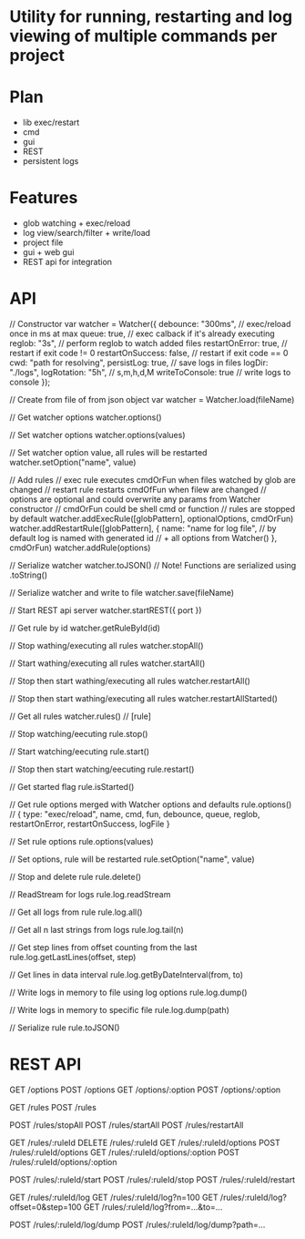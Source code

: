 Utility for running, restarting and log viewing of multiple commands per project
================================================================================

Plan
====
- lib exec/restart
- cmd
- gui
- REST
- persistent logs

Features
========

- glob watching + exec/reload
- log view/search/filter + write/load
- project file
- gui + web gui
- REST api for integration

API
===

// Constructor
var watcher = Watcher({
	debounce: "300ms", // exec/reload once in ms at max
	queue: true, // exec calback if it's already executing
	reglob: "3s", // perform reglob to watch added files
	restartOnError: true, // restart if exit code != 0
	restartOnSuccess: false, // restart if exit code == 0
	cwd: "path for resolving",
	persistLog: true, // save logs in files
	logDir: "./logs",
	logRotation: "5h", // s,m,h,d,M
	writeToConsole: true // write logs to console
});

// Create from file of from json object
var watcher = Watcher.load(fileName)

// Get watcher options
watcher.options()

// Set watcher options
watcher.options(values)

// Set watcher option value, all rules will be restarted
watcher.setOption("name", value)

// Add rules
// exec rule executes cmdOrFun when files watched by glob are changed
// restart rule restarts cmdOfFun when filew are changed
// options are optional and could overwrite any params from Watcher constructor
// cmdOrFun could be shell cmd or function
// rules are stopped by default
watcher.addExecRule([globPattern], optionalOptions, cmdOrFun)
watcher.addRestartRule([globPattern], {
	name: "name for log file", // by default log is named with generated id
	// + all options from Watcher()
}, cmdOrFun)
watcher.addRule(options)

// Serialize watcher
watcher.toJSON() // Note! Functions are serialized using .toString()

// Serialize watcher and write to file
watcher.save(fileName)

// Start REST api server
watcher.startREST({ port })

// Get rule by id
watcher.getRuleById(id)

// Stop wathing/executing all rules
watcher.stopAll()

// Start wathing/executing all rules
watcher.startAll()

// Stop then start wathing/executing all rules
watcher.restartAll()

// Stop then start wathing/executing all rules
watcher.restartAllStarted()

// Get all rules
watcher.rules() // [rule]

// Stop watching/eecuting
rule.stop()

// Start watching/eecuting
rule.start()

// Stop then start watching/eecuting
rule.restart()

// Get started flag
rule.isStarted()

// Get rule options merged with Watcher options and defaults
rule.options() // { type: "exec/reload", name, cmd, fun, debounce, queue, reglob, restartOnError, restartOnSuccess, logFile }

// Set rule options
rule.options(values)

// Set options, rule will be restarted
rule.setOption("name", value)

// Stop and delete rule
rule.delete()

// ReadStream for logs
rule.log.readStream

// Get all logs from rule
rule.log.all()

// Get all n last strings from logs
rule.log.tail(n)

// Get step lines from offset counting from the last
rule.log.getLastLines(offset, step)

// Get lines in data interval
rule.log.getByDateInterval(from, to)

// Write logs in memory to file using log options
rule.log.dump()

// Write logs in memory to specific file
rule.log.dump(path)

// Serialize rule
rule.toJSON()

REST API
========

GET /options
POST /options
GET /options/:option
POST /options/:option

GET /rules
POST /rules

POST /rules/stopAll
POST /rules/startAll
POST /rules/restartAll

GET /rules/:ruleId
DELETE /rules/:ruleId
GET /rules/:ruleId/options
POST /rules/:ruleId/options
GET /rules/:ruleId/options/:option
POST /rules/:ruleId/options/:option

POST /rules/:ruleId/start
POST /rules/:ruleId/stop
POST /rules/:ruleId/restart

GET /rules/:ruleId/log
GET /rules/:ruleId/log?n=100
GET /rules/:ruleId/log?offset=0&step=100
GET /rules/:ruleId/log?from=...&to=...

POST /rules/:ruleId/log/dump
POST /rules/:ruleId/log/dump?path=...
